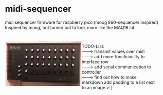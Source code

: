 # midi-sequencer
midi sequencer firmware for raspberry pico (moog 960-sequencer inspired)  
Inspired by moog, but turned out to look more like the MAQ16 lul  

<br/>

<img src="https://github.com/DerBejijing/midi-sequencer/blob/main/images/sequencer_front_rack.png" width=50% align=left margin-right=50px>  

TODO-List:  
---> transmit values over midi  
---> add more functionality to interface row  
---> add serial communication to controller  
---> find out how to make markdown add padding to a list next to an image >:(
